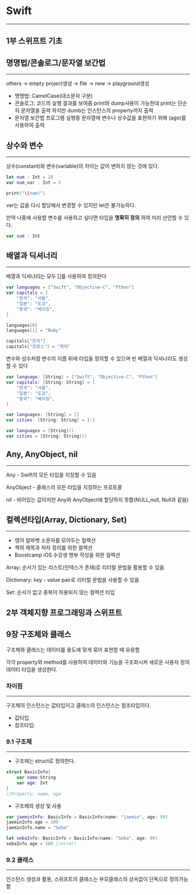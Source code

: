 # Swift

---

## 1부 스위프트 기초

## 명명법/콘솔로그/문자열 보간법

---

others → empty project생성 → file → new → playground생성

- 명명법: CamelCase(대소문자 구분)
- 콘솔로그: 코드의 실행 결과를 보여줌
print와 dump사용이 가능한데 print는 단순히 문자열을 출력 하지만 dumb는 인스턴스의 property까지 출력
- 문자열 보간법 프로그램 실행중 문자열에 변수나 상수값을 표현하기 위해 
\(age)를 사용하여 출력

## 상수와 변수

---

상수(constant)와 변수(variable)의 차이는 값이 변하지 않는 것에 있다.

```swift
let num : Int = 10
var num_var : Int = 5

print("\(num)")
```

var는 값을 다시 할당해서 변경할 수 있지만 let은 불가능하다.

만약 나중에 사용할 변수를 사용하고 싶다면 타입을 **명확히 정의** 하여 미리 선언할 수 있다.

```swift
var sum : Int
```

## 배열과 딕셔너리

---

배열과 딕셔너리는 모두 []를 사용하여 정의한다

```swift
var languages = ["Swift", "Objective-C", "Pthon"]
var capitals = [
    "한국": "서울",
    "일본": "도쿄",
    "중국": "베이징",
]

languages[0]
languages[1] = "Ruby"

capitals["한국"]
capitals["프랑스"] = "파리"
```

변수와 상수처럼 변수의 이름 뒤에 타입을 정의할 수 있으며 빈 배열과 딕셔너리도 생성할 수 있다

```swift
var language: [String] = ["Swift", "Objective-C", "Pthon"]
var capitals: [String: String] = [
    "한국": "서울",
    "일본": "도쿄",
    "중국": "베이징",
]

var languages: [String] = []
var cities: [String: String] = [:]

var languages = [String]()
var cities = [String: String]()

```

## Any, AnyObject, nil

---

Any - Swift의 모든 타입을 지칭할 수 있음

AnyObject - 클래스의 모든 타입을 지칭하는 프로토콜

nil - 비어있는 값이지만 Any와 AnyObject에 할당하지 못함(NULL,null, Null과 같음)

## 컬렉션타입(Array, Dictionary, Set)

---

- 영어 알파벳 소문자를 모아두는 컬렉션
- 책의 제목과 저자 정리를 위한 컬렉션
- Boostcamp iOS 수강생 명부 작성을 위한 컬렉션

Array: 순서가 있는 리스트(인덱스가 존재)로 리터럴 문법을 활용할 수 있음

Dictionary: key - value pair로 리터럴 문법을 사용할 수 있음

Set: 순서가 없고 중복이 허용되지 않는 컬렉션 타입

## 2부 객체지향 프로그래밍과 스위프트

## 9장 구조체와 클래스

구조체와 클래스는 데이터를 용도에 맞게 묶어 표현할 때 유용함

각각 property와 method를 사용하여 데이터와 기능을 구조화시켜 새로운 사용자 정의 데이터 타입을 생성한다.

### 차이점

---

구조체의 인스턴스는 값타입이고 클래스의 인스턴스는 참조타입이다.

- 값타입
- 참조타입:

### 9.1 구조체

---

- 구조체는 struct로 정의한다.

```swift
struct BasicInfo{
	var name:String
	var age: Int
}
//Property: name, age
```

- 구조체의 생성 및 사용

```swift
var jaeminInfo: BasicInfo = BasicInfo(name: "jaemin", age: 99)
jaeminInfo.age = 100
jaeminInfo.name = "Seba"

let sebaInfo: BasicInfo = BasicInfo(name: "Seba", age: 99)
sebaInfo.age = 100 //error!
```

### 9.2 클래스

---

인스턴스 생성과 활용, 스위프트의 클래스는 부모클래스의 상속없이 단독으로 정의가능함